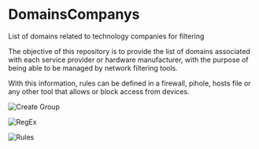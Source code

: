 #  DomainsCompanys

List of domains related to technology companies for filtering

The objective of this repository is to provide the list of domains associated with each service provider or hardware manufacturer, with the purpose of being able to be managed by network filtering tools.

With this information, rules can be defined in a firewall, pihole, hosts file or any other tool that allows or block access from devices.

![Create Group]([http://url/to/img.png](https://github.com/baeksnip/DomainsCompanys/blob/main/01_create_group.jpg))

![RegEx]([http://url/to/img.png](https://github.com/baeksnip/DomainsCompanys/blob/main/02_regex.jpg))

![Rules]([http://url/to/img.png](https://github.com/baeksnip/DomainsCompanys/blob/main/03_rules.jpg))
